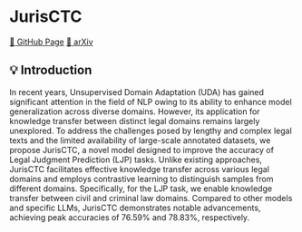 # JurisCTC

[🐙 GitHub Page](https://github.com/Zhaolu-K/JurisCTC) [📄 arXiv]()

## 💡 Introduction
In recent years, Unsupervised Domain Adaptation (UDA) has gained significant attention in the field of NLP owing to its ability to enhance model generalization across diverse domains. However, its application for knowledge transfer between distinct legal domains remains largely unexplored. To address the challenges posed by lengthy and complex legal texts and the limited availability of large-scale annotated datasets, we propose JurisCTC, a novel model designed to improve the accuracy of Legal Judgment Prediction (LJP) tasks. Unlike existing approaches, JurisCTC facilitates effective knowledge transfer across various legal domains and employs contrastive learning to distinguish samples from different domains. Specifically, for the LJP task, we enable knowledge transfer between civil and criminal law domains. Compared to other models and specific LLMs, JurisCTC demonstrates notable advancements, achieving peak accuracies of 76.59% and 78.83%, respectively.
